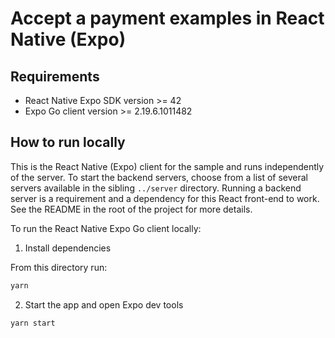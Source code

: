 # Accept a payment examples in React Native (Expo)

## Requirements

- React Native Expo SDK version >= 42
- Expo Go client version >= 2.19.6.1011482

## How to run locally

This is the React Native (Expo) client for the sample and runs independently of
the server. To start the backend servers, choose from a list of several servers
available in the sibling `../server` directory. Running a backend server is a
requirement and a dependency for this React front-end to work. See the README in
the root of the project for more details.

To run the React Native Expo Go client locally:

1. Install dependencies

From this directory run:

```sh
yarn
```

2. Start the app and open Expo dev tools

```sh
yarn start
```
